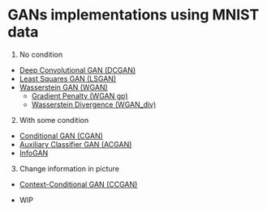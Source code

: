 # GANs implementations using MNIST data


1. No condition
- [Deep Convolutional GAN (DCGAN)](gan.py) 
- [Least Squares GAN (LSGAN)](lsgan.py)
- [Wasserstein GAN (WGAN)](wgan.py) 
    - [Gradient Penalty (WGAN gp)](wgan_gp.py) 
    - [Wasserstein Divergence (WGAN_div)](wgan_div.py)
    
2. With some condition
- [Conditional GAN (CGAN)](cgan.py) 
- [Auxiliary Classifier GAN (ACGAN)](acgan.py) 
- [InfoGAN](infogan.py) 

3. Change information in picture
- [Context-Conditional GAN (CCGAN)](ccgan.py)

- WIP
 
 